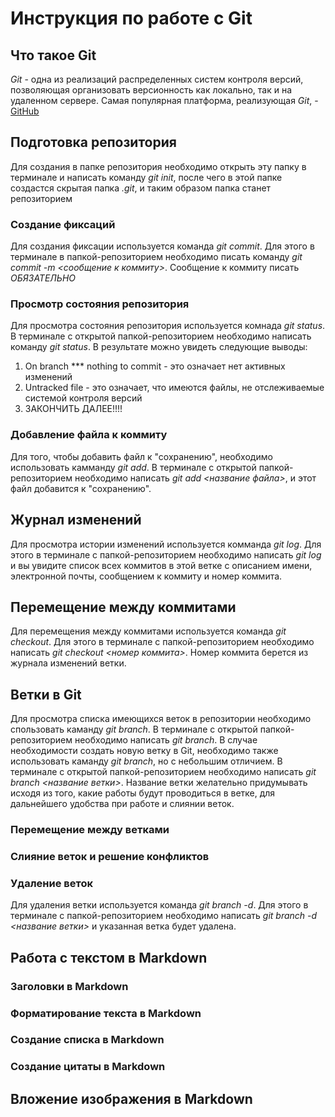 # Инструкция по работе с Git

## Что такое Git
*Git* - одна из реализаций распределенных систем контроля версий, позволяющая организовать версионность как локально, так и на удаленном сервере. Самая популярная платформа, реализующая *Git*, - [GitHub](https://github.com) 

## Подготовка репозитория
Для создания в папке репозитория необходимо открыть эту папку в терминале и написать команду *git init*, после чего в этой папке создастся скрытая папка *.git*, и таким образом папка станет репозиторием

### Создание фиксаций
Для создания фиксации используется команда *git commit*. Для этого в терминале в папкой-репозиторием необходимо писать команду *git commit -m <сообщение к коммиту>*. Сообщение к коммиту писать *ОБЯЗАТЕЛЬНО*

### Просмотр состояния репозитория
Для просмотра состояния репозитория используется комнада *git status*. В терминале с открытой папкой-репозиторием необходимо написать команду *git status*. В результате можно увидеть следующие выводы:
1. On branch *** nothing to commit - это означает нет активных изменений
2. Untracked file - это означает, что имеются файлы, не отслеживаемые системой контроля версий
3. ЗАКОНЧИТЬ ДАЛЕЕ!!!!

### Добавление файла к коммиту
Для того, чтобы добавить файл к "сохранению", необходимо использовать камманду *git add*. В терминале с открытой папкой-репозиторием необходимо написать *git add <название файла>*, и этот файл добавится к "сохранению".

## Журнал изменений
Для просмотра истории изменений используется комманда *git log*. Для этого в терминале с папкой-репозиторием необходимо написать *git log* и вы увидите список всех коммитов в этой ветке с описанием имени, электронной почты, сообщением к коммиту и номер коммита.

## Перемещение между коммитами
Для перемещения между коммитами используется команда *git checkout*. Для этого в терминале с папкой-репозиторием необходимо написать *git checkout <номер коммита>*. Номер коммита берется из журнала изменений ветки.

## Ветки в Git
Для просмотра списка имеющихся веток в репозитории необходимо спользовать каманду *git branch*. В терминале с открытой папкой-репозиторием необходимо написать *git branch*. В случае необходимости создать новую ветку в Git, необходимо также использовать каманду *git branch*, но с небольшим отличием. В терминале с открытой папкой-репозиторием необходимо написать *git branch <название ветки>*. Название ветки желательно придумывать исходя из того, какие работы будут проводиться в ветке, для дальнейшего удобства при работе и слиянии веток.  

### Перемещение между ветками

### Слияние веток и решение конфликтов

### Удаление веток
Для удаления ветки используется команда *git branch -d*. Для этого в терминале с папкой-репозиторием необходимо написать *git branch -d <название ветки>* и указанная ветка будет удалена.

## Работа с текстом в Markdown

### Заголовки в Markdown

### Форматирование текста в Markdown

### Создание списка в Markdown

### Создание цитаты в Markdown

## Вложение изображения в Markdown